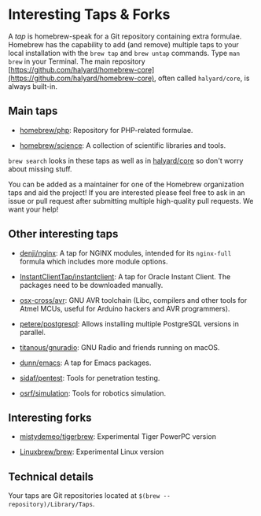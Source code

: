 # Interesting Taps & Forks

A _tap_ is homebrew-speak for a Git repository containing extra formulae.
Homebrew has the capability to add (and remove) multiple taps to your local installation with the `brew tap` and `brew untap` commands. Type `man brew` in your Terminal. The main repository [https://github.com/halyard/homebrew-core](https://github.com/halyard/homebrew-core), often called `halyard/core`, is always built-in.

## Main taps

*   [homebrew/php](https://github.com/Homebrew/homebrew-php): Repository for PHP-related formulae.

*   [homebrew/science](https://github.com/Homebrew/homebrew-science): A collection of scientific libraries and tools.

`brew search` looks in these taps as well as in [halyard/core](https://github.com/halyard/homebrew-core) so don't worry about missing stuff.

You can be added as a maintainer for one of the Homebrew organization taps and aid the project! If you are interested please feel free to ask in an issue or pull request after submitting multiple high-quality pull requests. We want your help!

## Other interesting taps

*   [denji/nginx](https://github.com/denji/homebrew-nginx): A tap for NGINX modules, intended for its `nginx-full` formula which includes more module options.

*   [InstantClientTap/instantclient](https://github.com/InstantClientTap/homebrew-instantclient): A tap for Oracle Instant Client. The packages need to be downloaded manually.

*   [osx-cross/avr](https://github.com/osx-cross/homebrew-avr): GNU AVR toolchain (Libc, compilers and other tools for Atmel MCUs, useful for Arduino hackers and AVR programmers).

*   [petere/postgresql](https://github.com/petere/homebrew-postgresql): Allows installing multiple PostgreSQL versions in parallel.

*   [titanous/gnuradio](https://github.com/titanous/homebrew-gnuradio):  GNU Radio and friends running on macOS.

*   [dunn/emacs](https://github.com/dunn/homebrew-emacs): A tap for Emacs packages.

*   [sidaf/pentest](https://github.com/sidaf/homebrew-pentest): Tools for penetration testing.

*   [osrf/simulation](https://github.com/osrf/homebrew-simulation): Tools for robotics simulation.

## Interesting forks

*   [mistydemeo/tigerbrew](https://github.com/mistydemeo/tigerbrew): Experimental Tiger PowerPC version

*   [Linuxbrew/brew](https://github.com/Linuxbrew/brew): Experimental Linux version

## Technical details

Your taps are Git repositories located at `$(brew --repository)/Library/Taps`.
